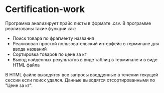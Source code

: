 ﻿# Certification-work
Программа анализирует прайс листы в формате .csv. 
В программе реализованы такие функции как:
- Поиск товара по фрагменту названия
- Реализован простой пользовательский интерфейс в терминале для ввода названий
- Сортировка товаров по цене за кг
- Вывод найденных результатов в виде таблиц в терминале и в виде HTML файла

В HTML файле выводятся все запросы введденные в течении текущей сессии если поиск удался. Данные выводятся отсортированными по "Цене за кг".

